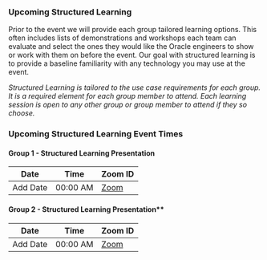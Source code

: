 ### Upcoming Structured Learning

Prior to the event we will provide each group tailored learning options. This often includes lists of demonstrations and workshops each team can evaluate and select the ones they would like the Oracle engineers to show or work with them on before the event. Our goal with structured learning is to provide a baseline familiarity with any technology you may use at the event.

_Structured Learning is tailored to the use case requirements for each group. It is a required element for each group member to attend. Each learning session is open to any other group or group member to attend if they so choose._

### Upcoming Structured Learning Event Times  

#### Group 1 - <add use case name> Structured Learning Presentation

| Date         | Time      | Zoom ID         |
|---           |---        |---              |
| Add Date     | 00:00 AM  | [Zoom](https://oracle.zoom.us/my/frank.baber?pwd=M09zSC9POTBDQWFJUW42NWUrTUN4Zz09) |

#### Group 2 - <add use case name> Structured Learning Presentation**

| Date         | Time      | Zoom ID         |
|---           |---        |---              |
| Add Date     | 00:00 AM  | [Zoom](https://oracle.zoom.us/my/frank.baber?pwd=M09zSC9POTBDQWFJUW42NWUrTUN4Zz09) |

